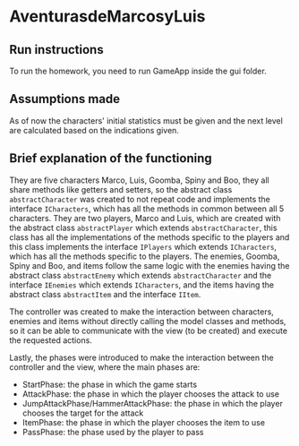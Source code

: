 # AventurasdeMarcosyLuis

## Run instructions

To run the homework, you need to run GameApp inside the gui folder.

## Assumptions made

As of now the characters' initial statistics must be given and the next level are calculated based
on the indications given.

## Brief explanation of the functioning

They are five characters Marco, Luis, Goomba, Spiny and Boo, they all share methods like getters and
setters, so the abstract class `abstractCharacter` was created to not repeat code and implements the
interface `ICharacters`, which has all the methods in common between all 5 characters. They are two
players, Marco and Luis, which are created with the abstract class `abstractPlayer`
which extends `abstractCharacter`, this class has all the implementations of the methods specific to
the players and this class implements the interface `IPlayers` which extends `ICharacters`, which
has all the methods specific to the players. The enemies, Goomba, Spiny and Boo, and items follow
the same logic with the enemies having the abstract class `abstractEnemy` which
extends `abstractCharacter`
and the interface `IEnemies` which extends `ICharacters`, and the items having the abstract
class `abstractItem` and the interface `IItem`.

The controller was created to make the interaction between characters, enemies and items without
directly calling the model classes and methods, so it can be able to communicate with the view (to
be created) and execute the requested actions.

Lastly, the phases were introduced to make the interaction between the controller and the view,
where the main phases are:

- StartPhase: the phase in which the game starts
- AttackPhase: the phase in which the player chooses the attack to use
- JumpAttackPhase/HammerAttackPhase: the phase in which the player chooses the target for the attack
- ItemPhase: the phase in which the player chooses the item to use
- PassPhase: the phase used by the player to pass





